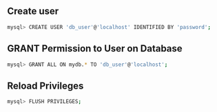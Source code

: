 ## Create user

```bash
mysql> CREATE USER 'db_user'@'localhost' IDENTIFIED BY 'password';
```

## GRANT Permission to User on Database

```bash
mysql> GRANT ALL ON mydb.* TO 'db_user'@'localhost';
```

## Reload Privileges

```bash
mysql> FLUSH PRIVILEGES;
```
